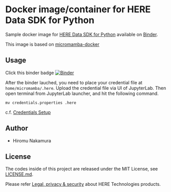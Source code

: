 # Docker image/container for HERE Data SDK for Python

Sample docker image for [HERE Data SDK for Python](https://developer.here.com/documentation/sdk-python-v2/dev_guide/index.html) available on [Binder](https://mybinder.org/).

This image is based on [micromamba-docker](https://hub.docker.com/r/mambaorg/micromamba)

## Usage

Click this binder badge [![Binder](https://mybinder.org/badge_logo.svg)](https://mybinder.org/v2/gh/Hiromu-Nakamura/here-pysdk-binder/HEAD)

After the binder lauched, you need to place your credential file at `home/micromamba/.here`. Upload the credential file via UI of JupyterLab. Then open terminal from JupyterLab launcher, and hit the following command.

`mv credentials.properties .here`

c.f. [Credentials Setup](https://developer.here.com/documentation/sdk-python-v2/dev_guide/topics/credentials.html)

## Author

* Hiromu Nakamura

## License
The codes inside of this project are released under the MIT License, see [LICENSE.md](LICENSE.md).

Please refer [Legal, privacy & security](https://legal.here.com/en-gb) about HERE Technologies products.